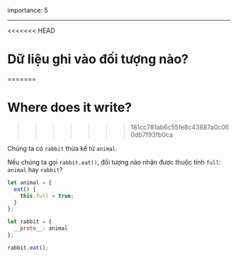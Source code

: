 importance: 5

---

<<<<<<< HEAD
# Dữ liệu ghi vào đối tượng nào?
=======
# Where does it write?
>>>>>>> 181cc781ab6c55fe8c43887a0c060db7f93fb0ca

Chúng ta có `rabbit` thừa kế từ `animal`.

Nếu chúng ta gọi `rabbit.eat()`, đối tượng nào nhận được thuộc tính `full`: `animal` hay `rabbit`? 

```js
let animal = {
  eat() {
    this.full = true;
  }
};

let rabbit = {
  __proto__: animal
};

rabbit.eat();
```
